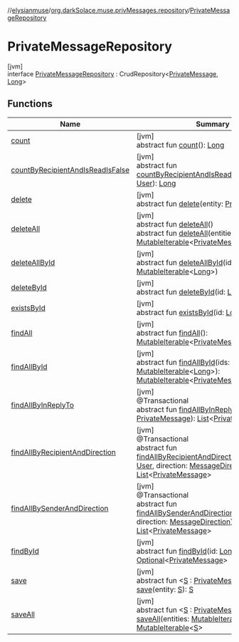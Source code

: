 //[elysianmuse](../../../index.md)/[org.darkSolace.muse.privMessages.repository](../index.md)/[PrivateMessageRepository](index.md)

# PrivateMessageRepository

[jvm]\
interface [PrivateMessageRepository](index.md) : CrudRepository&lt;[PrivateMessage](../../org.darkSolace.muse.privMessages.model/-private-message/index.md), [Long](https://kotlinlang.org/api/latest/jvm/stdlib/kotlin/-long/index.html)&gt;

## Functions

| Name | Summary |
|---|---|
| [count](../../org.darkSolace.muse.user.repository/-user-settings-repository/index.md#-1347258675%2FFunctions%2F-1216412040) | [jvm]<br>abstract fun [count](../../org.darkSolace.muse.user.repository/-user-settings-repository/index.md#-1347258675%2FFunctions%2F-1216412040)(): [Long](https://kotlinlang.org/api/latest/jvm/stdlib/kotlin/-long/index.html) |
| [countByRecipientAndIsReadIsFalse](count-by-recipient-and-is-read-is-false.md) | [jvm]<br>abstract fun [countByRecipientAndIsReadIsFalse](count-by-recipient-and-is-read-is-false.md)(recipient: [User](../../org.darkSolace.muse.user.model/-user/index.md)): [Long](https://kotlinlang.org/api/latest/jvm/stdlib/kotlin/-long/index.html) |
| [delete](index.md#597681004%2FFunctions%2F-1216412040) | [jvm]<br>abstract fun [delete](index.md#597681004%2FFunctions%2F-1216412040)(entity: [PrivateMessage](../../org.darkSolace.muse.privMessages.model/-private-message/index.md)) |
| [deleteAll](../../org.darkSolace.muse.user.repository/-user-settings-repository/index.md#87931462%2FFunctions%2F-1216412040) | [jvm]<br>abstract fun [deleteAll](../../org.darkSolace.muse.user.repository/-user-settings-repository/index.md#87931462%2FFunctions%2F-1216412040)()<br>abstract fun [deleteAll](index.md#-1835779879%2FFunctions%2F-1216412040)(entities: [MutableIterable](https://kotlinlang.org/api/latest/jvm/stdlib/kotlin.collections/-mutable-iterable/index.html)&lt;[PrivateMessage](../../org.darkSolace.muse.privMessages.model/-private-message/index.md)&gt;) |
| [deleteAllById](../../org.darkSolace.muse.user.repository/-user-settings-repository/index.md#897308593%2FFunctions%2F-1216412040) | [jvm]<br>abstract fun [deleteAllById](../../org.darkSolace.muse.user.repository/-user-settings-repository/index.md#897308593%2FFunctions%2F-1216412040)(ids: [MutableIterable](https://kotlinlang.org/api/latest/jvm/stdlib/kotlin.collections/-mutable-iterable/index.html)&lt;[Long](https://kotlinlang.org/api/latest/jvm/stdlib/kotlin/-long/index.html)&gt;) |
| [deleteById](../../org.darkSolace.muse.user.repository/-user-settings-repository/index.md#-1865927624%2FFunctions%2F-1216412040) | [jvm]<br>abstract fun [deleteById](../../org.darkSolace.muse.user.repository/-user-settings-repository/index.md#-1865927624%2FFunctions%2F-1216412040)(id: [Long](https://kotlinlang.org/api/latest/jvm/stdlib/kotlin/-long/index.html)) |
| [existsById](../../org.darkSolace.muse.user.repository/-user-settings-repository/index.md#-1245749783%2FFunctions%2F-1216412040) | [jvm]<br>abstract fun [existsById](../../org.darkSolace.muse.user.repository/-user-settings-repository/index.md#-1245749783%2FFunctions%2F-1216412040)(id: [Long](https://kotlinlang.org/api/latest/jvm/stdlib/kotlin/-long/index.html)): [Boolean](https://kotlinlang.org/api/latest/jvm/stdlib/kotlin/-boolean/index.html) |
| [findAll](../../org.darkSolace.muse.user.repository/-user-settings-repository/index.md#432803092%2FFunctions%2F-1216412040) | [jvm]<br>abstract fun [findAll](../../org.darkSolace.muse.user.repository/-user-settings-repository/index.md#432803092%2FFunctions%2F-1216412040)(): [MutableIterable](https://kotlinlang.org/api/latest/jvm/stdlib/kotlin.collections/-mutable-iterable/index.html)&lt;[PrivateMessage](../../org.darkSolace.muse.privMessages.model/-private-message/index.md)&gt; |
| [findAllById](../../org.darkSolace.muse.user.repository/-user-settings-repository/index.md#-2014544349%2FFunctions%2F-1216412040) | [jvm]<br>abstract fun [findAllById](../../org.darkSolace.muse.user.repository/-user-settings-repository/index.md#-2014544349%2FFunctions%2F-1216412040)(ids: [MutableIterable](https://kotlinlang.org/api/latest/jvm/stdlib/kotlin.collections/-mutable-iterable/index.html)&lt;[Long](https://kotlinlang.org/api/latest/jvm/stdlib/kotlin/-long/index.html)&gt;): [MutableIterable](https://kotlinlang.org/api/latest/jvm/stdlib/kotlin.collections/-mutable-iterable/index.html)&lt;[PrivateMessage](../../org.darkSolace.muse.privMessages.model/-private-message/index.md)&gt; |
| [findAllByInReplyTo](find-all-by-in-reply-to.md) | [jvm]<br>@Transactional<br>abstract fun [findAllByInReplyTo](find-all-by-in-reply-to.md)(reply: [PrivateMessage](../../org.darkSolace.muse.privMessages.model/-private-message/index.md)): [List](https://kotlinlang.org/api/latest/jvm/stdlib/kotlin.collections/-list/index.html)&lt;[PrivateMessage](../../org.darkSolace.muse.privMessages.model/-private-message/index.md)&gt; |
| [findAllByRecipientAndDirection](find-all-by-recipient-and-direction.md) | [jvm]<br>@Transactional<br>abstract fun [findAllByRecipientAndDirection](find-all-by-recipient-and-direction.md)(recipient: [User](../../org.darkSolace.muse.user.model/-user/index.md), direction: [MessageDirection](../../org.darkSolace.muse.privMessages.model/-message-direction/index.md)): [List](https://kotlinlang.org/api/latest/jvm/stdlib/kotlin.collections/-list/index.html)&lt;[PrivateMessage](../../org.darkSolace.muse.privMessages.model/-private-message/index.md)&gt; |
| [findAllBySenderAndDirection](find-all-by-sender-and-direction.md) | [jvm]<br>@Transactional<br>abstract fun [findAllBySenderAndDirection](find-all-by-sender-and-direction.md)(sender: [User](../../org.darkSolace.muse.user.model/-user/index.md), direction: [MessageDirection](../../org.darkSolace.muse.privMessages.model/-message-direction/index.md)): [List](https://kotlinlang.org/api/latest/jvm/stdlib/kotlin.collections/-list/index.html)&lt;[PrivateMessage](../../org.darkSolace.muse.privMessages.model/-private-message/index.md)&gt; |
| [findById](../../org.darkSolace.muse.user.repository/-user-settings-repository/index.md#635093510%2FFunctions%2F-1216412040) | [jvm]<br>abstract fun [findById](../../org.darkSolace.muse.user.repository/-user-settings-repository/index.md#635093510%2FFunctions%2F-1216412040)(id: [Long](https://kotlinlang.org/api/latest/jvm/stdlib/kotlin/-long/index.html)): [Optional](https://docs.oracle.com/javase/8/docs/api/java/util/Optional.html)&lt;[PrivateMessage](../../org.darkSolace.muse.privMessages.model/-private-message/index.md)&gt; |
| [save](index.md#-2014121286%2FFunctions%2F-1216412040) | [jvm]<br>abstract fun &lt;[S](index.md#-2014121286%2FFunctions%2F-1216412040) : [PrivateMessage](../../org.darkSolace.muse.privMessages.model/-private-message/index.md)&gt; [save](index.md#-2014121286%2FFunctions%2F-1216412040)(entity: [S](index.md#-2014121286%2FFunctions%2F-1216412040)): [S](index.md#-2014121286%2FFunctions%2F-1216412040) |
| [saveAll](index.md#536338635%2FFunctions%2F-1216412040) | [jvm]<br>abstract fun &lt;[S](index.md#536338635%2FFunctions%2F-1216412040) : [PrivateMessage](../../org.darkSolace.muse.privMessages.model/-private-message/index.md)&gt; [saveAll](index.md#536338635%2FFunctions%2F-1216412040)(entities: [MutableIterable](https://kotlinlang.org/api/latest/jvm/stdlib/kotlin.collections/-mutable-iterable/index.html)&lt;[S](index.md#536338635%2FFunctions%2F-1216412040)&gt;): [MutableIterable](https://kotlinlang.org/api/latest/jvm/stdlib/kotlin.collections/-mutable-iterable/index.html)&lt;[S](index.md#536338635%2FFunctions%2F-1216412040)&gt; |
